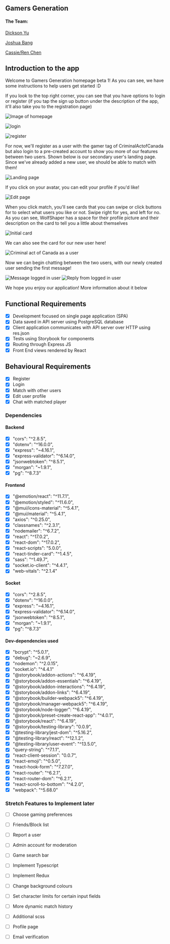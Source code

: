 ## Gamers Generation

#### The Team:

[Dickson Yu](https://github.com/dicyu)

[Joshua Bang](https://github.com/bybang)

[Cassie/Ren Chen](https://github.com/ShurenKai)

## Introduction to the app

Welcome to Gamers Generation homepage beta 1! As you can see, we have some instructions to help users get started :D

If you look to the top right corner, you can see that you have options to login or register (if you tap the sign up button under the description of the app, it'll also take you to the registration page)

![Image of homepage](https://github.com/dicyu/Gamers-Generation---LHL-Finals/blob/main/gamers-generation/public/homepage.png?raw=true)

![login](https://github.com/dicyu/Gamers-Generation---LHL-Finals/blob/main/gamers-generation/public/loginpage.png?raw=true)

![register](https://github.com/dicyu/Gamers-Generation---LHL-Finals/blob/main/gamers-generation/public/registration.png?raw=true)

For now, we'll register as a user with the gamer tag of CriminalActofCanada but also login to a pre-created account to show you more of our features between two users. Shown below is our secondary user's landing page. Since we've already added a new user, we should be able to match with them!

![Landing page](https://github.com/dicyu/Gamers-Generation---LHL-Finals/blob/main/gamers-generation/public/langingpage.png?raw=true)

If you click on your avatar, you can edit your profile if you'd like!

![Edit page](https://github.com/dicyu/Gamers-Generation---LHL-Finals/blob/main/gamers-generation/public/editprofile.png?raw=true)

When you click match, you'll see cards that you can swipe or click buttons for to select what users you like or not. Swipe right for yes, and left for no. As you can see, WolfShaper has a space for their profile picture and their description on the card to tell you a little about themselves

![Initial card](https://github.com/dicyu/Gamers-Generation---LHL-Finals/blob/main/gamers-generation/public/matchCard.png?raw=true)

We can also see the card for our new user here!

![Criminal act of Canada as a user](https://github.com/dicyu/Gamers-Generation---LHL-Finals/blob/main/gamers-generation/public/cardfornewuser.png?raw=true)


Now we can begin chatting between the two users, with our newly created user sending the first message!

![Message logged in user](https://github.com/dicyu/Gamers-Generation---LHL-Finals/blob/main/gamers-generation/public/chat1.png?raw=true)
![Reply from logged in user](https://github.com/dicyu/Gamers-Generation---LHL-Finals/blob/main/gamers-generation/public/chat2.png?raw=true)

We hope you enjoy our application! More information about it below

## Functional Requirements

- [x] Development focused on single page application (SPA)
- [x] Data saved in API server using PostgreSQL database
- [x] Client application communicates with API server over HTTP using res.json
- [x] Tests using Storybook for components
- [x] Routing through Express JS
- [x] Front End views rendered by React

## Behavioural Requirements

- [x] Register
- [x] Login
- [x] Match with other users
- [x] Edit user profile
- [x] Chat with matched player

### Dependencies

#### Backend

- [x] "cors": "^2.8.5",
- [x] "dotenv": "^16.0.0",
- [x] "express": "~4.16.1",
- [x] "express-validator": "^6.14.0",
- [x] "jsonwebtoken": "^8.5.1",
- [x] "morgan": "~1.9.1",
- [x] "pg": "^8.7.3"

#### Frontend 

- [x] "@emotion/react": "^11.7.1",
- [x] "@emotion/styled": "^11.6.0",
- [x] "@mui/icons-material": "^5.4.1",
- [x] "@mui/material": "^5.4.1",
- [x] "axios": "^0.25.0",
- [x] "classnames": "^2.3.1",
- [x] "nodemailer": "^6.7.2",
- [x] "react": "^17.0.2",
- [x] "react-dom": "^17.0.2",
- [x] "react-scripts": "5.0.0",
- [x] "react-tinder-card": "^1.4.5",
- [x] "sass": "^1.49.7",
- [x] "socket.io-client": "^4.4.1",
- [x] "web-vitals": "^2.1.4"

#### Socket

- [x] "cors": "^2.8.5",
- [x] "dotenv": "^16.0.0",
- [x] "express": "~4.16.1",
- [x] "express-validator": "^6.14.0",
- [x] "jsonwebtoken": "^8.5.1",
- [x] "morgan": "~1.9.1",
- [x] "pg": "^8.7.3"

#### Dev-dependencies used

- [x] "bcrypt": "^5.0.1",
- [x] "debug": "~2.6.9",
- [x] "nodemon": "^2.0.15",
- [x] "socket.io": "^4.4.1"
- [x] "@storybook/addon-actions": "^6.4.19",
- [x] "@storybook/addon-essentials": "^6.4.19",
- [x] "@storybook/addon-interactions": "^6.4.19",
- [x] "@storybook/addon-links": "^6.4.19",
- [x] "@storybook/builder-webpack5": "^6.4.19",
- [x] "@storybook/manager-webpack5": "^6.4.19",
- [x] "@storybook/node-logger": "^6.4.19",
- [x] "@storybook/preset-create-react-app": "^4.0.1",
- [x] "@storybook/react": "^6.4.19",
- [x] "@storybook/testing-library": "0.0.9",
- [x] "@testing-library/jest-dom": "^5.16.2",
- [x] "@testing-library/react": "^12.1.2",
- [x] "@testing-library/user-event": "^13.5.0",
- [x] "query-string": "^7.1.1",
- [x] "react-client-session": "0.0.7",
- [x] "react-emoji": "^0.5.0",
- [x] "react-hook-form": "^7.27.0",
- [x] "react-router": "^6.2.1",
- [x] "react-router-dom": "^6.2.1",
- [x] "react-scroll-to-bottom": "^4.2.0",
- [x] "webpack": "^5.68.0"

### Stretch Features to Implement later
- [ ] Choose gaming preferences
- [ ] Friends/Block list
- [ ] Report a user
- [ ] Admin account for moderation
- [ ] Game search bar
- [ ] Implement Typescript
- [ ] Implement Redux
- [ ] Change background colours
- [ ] Set character limits for certain input fields
- [ ] More dynamic match history
- [ ] Additional scss
- [ ] Profile page
- [ ] Email verification




